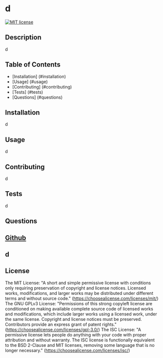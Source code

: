 
# d
[![MIT license](https://img.shields.io/badge/License-MIT-blue.svg)](https://lbesson.mit-license.org/)
## Description 
d
## Table of Contents
* [Installation] (#installation)
* [Usage] (#usage)
* [Contributing] (#contributing)
* [Tests] (#tests)
* [Questions] (#questions)
## Installation 
d
## Usage 
d
## Contributing 
d
## Tests
d
## Questions
[Github](http://github.com/d)
----
d
----
## License
The MIT License: "A short and simple permissive license with conditions only requiring preservation of copyright and license notices. Licensed works, modifications, and larger works may be distributed under different terms and without source code." (https://choosealicense.com/licenses/mit/)
The GNU GPLv3 License: "Permissions of this strong copyleft license are conditioned on making available complete source code of licensed works and modifications, which include larger works using a licensed work, under the same license. Copyright and license notices must be preserved. Contributors provide an express grant of patent rights." (https://choosealicense.com/licenses/gpl-3.0/)
The ISC License: "A permissive license lets people do anything with your code with proper attribution and without warranty. The ISC license is functionally equivalent to the BSD 2-Clause and MIT licenses, removing some language that is no longer necessary." (https://choosealicense.com/licenses/isc/)

